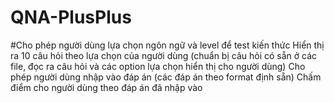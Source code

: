# QNA-PlusPlus
  #Cho phép người dùng lựa chọn ngôn ngữ và level để test kiến thức
    Hiển thị ra 10 câu hỏi theo lựa chọn của người dùng (chuẩn bị câu hỏi có sẵn ở các file, đọc ra câu hỏi và các option lựa chọn hiển thị     cho người dùng)
    Cho phép người dùng nhập vào đáp án (các đáp án theo format định sẵn)
    Chấm điểm cho người dùng theo đáp án đã nhập vào
